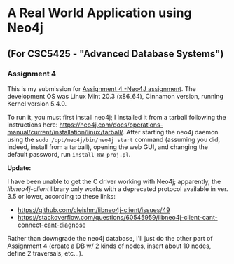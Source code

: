 # A Real World Application using Neo4j

## (For CSC5425 - "Advanced Database Systems")

### Assignment 4

This is my submission for [Assignment 4 -Neo4J assignment](https://csc.mc.edu/moodle/mod/assign/view.php?id=12753). The development OS was Linux Mint 20.3 (x86_64), Cinnamon version, running Kernel version 5.4.0.

To run it, you must first install neo4j; I installed it from a tarball following the instructions here: <https://neo4j.com/docs/operations-manual/current/installation/linux/tarball/>. After starting the neo4j daemon using the `sudo /opt/neo4j/bin/neo4j start` command (assuming you did, indeed, install from a tarball), opening the web GUI, and changing the default password, run `install_RW_proj.pl`.

**Update:**

I have been unable to get the C driver working with Neo4j; apparently, the *libneo4j-client* library only works with a deprecated protocol available in ver. 3.5 or lower, according to these links:

 + <https://github.com/cleishm/libneo4j-client/issues/49>
 + <https://stackoverflow.com/questions/60545959/libneo4j-client-cant-connect-cant-diagnose>

Rather than downgrade the neo4j database, I'll just do the other part of Assignment 4 (create a DB w/ 2 kinds of nodes, insert about 10 nodes, define 2 traversals, etc...).